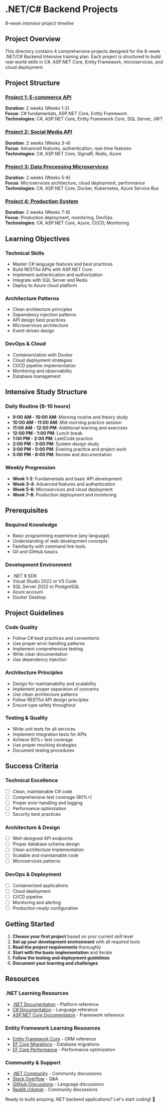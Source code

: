 # .NET/C# Backend Projects
*8-week intensive project timeline*

## Project Overview
This directory contains 4 comprehensive projects designed for the 8-week .NET/C# Backend Intensive training plan. Each project is structured to build real-world skills in C#, ASP.NET Core, Entity Framework, microservices, and cloud deployment.

## Project Structure

### [Project 1: E-commerce API](./Project_1_E_Commerce_API/)
**Duration**: 2 weeks (Weeks 1-2)  
**Focus**: C# fundamentals, ASP.NET Core, Entity Framework  
**Technologies**: C#, ASP.NET Core, Entity Framework Core, SQL Server, JWT

### [Project 2: Social Media API](./Project_2_Social_Media_API/)
**Duration**: 2 weeks (Weeks 3-4)  
**Focus**: Advanced features, authentication, real-time features  
**Technologies**: C#, ASP.NET Core, SignalR, Redis, Azure

### [Project 3: Data Processing Microservices](./Project_3_Data_Processing_Microservices/)
**Duration**: 2 weeks (Weeks 5-6)  
**Focus**: Microservices architecture, cloud deployment, performance  
**Technologies**: C#, ASP.NET Core, Docker, Kubernetes, Azure Service Bus

### [Project 4: Production System](./Project_4_Production_System/)
**Duration**: 2 weeks (Weeks 7-8)  
**Focus**: Production deployment, monitoring, DevOps  
**Technologies**: C#, ASP.NET Core, Azure, CI/CD, Monitoring

## Learning Objectives

### **Technical Skills**
- Master C# language features and best practices
- Build RESTful APIs with ASP.NET Core
- Implement authentication and authorization
- Integrate with SQL Server and Redis
- Deploy to Azure cloud platform

### **Architecture Patterns**
- Clean architecture principles
- Dependency injection patterns
- API design best practices
- Microservices architecture
- Event-driven design

### **DevOps & Cloud**
- Containerization with Docker
- Cloud deployment strategies
- CI/CD pipeline implementation
- Monitoring and observability
- Database management

## Intensive Study Structure

### **Daily Routine (8-10 hours)**
- **9:00 AM - 10:00 AM**: Morning routine and theory study
- **10:00 AM - 11:00 AM**: Mid-morning practice session
- **11:00 AM - 12:00 PM**: Additional learning and exercises
- **12:00 PM - 1:00 PM**: Lunch break
- **1:00 PM - 2:00 PM**: LeetCode practice
- **2:00 PM - 3:00 PM**: System design study
- **3:00 PM - 5:00 PM**: Evening practice and project work
- **5:00 PM - 6:00 PM**: Review and documentation

### **Weekly Progression**
- **Week 1-2**: Fundamentals and basic API development
- **Week 3-4**: Advanced features and authentication
- **Week 5-6**: Microservices and cloud deployment
- **Week 7-8**: Production deployment and monitoring

## Prerequisites

### **Required Knowledge**
- Basic programming experience (any language)
- Understanding of web development concepts
- Familiarity with command line tools
- Git and GitHub basics

### **Development Environment**
- .NET 8 SDK
- Visual Studio 2022 or VS Code
- SQL Server 2022 or PostgreSQL
- Azure account
- Docker Desktop

## Project Guidelines

### **Code Quality**
- Follow C# best practices and conventions
- Use proper error handling patterns
- Implement comprehensive testing
- Write clear documentation
- Use dependency injection

### **Architecture Principles**
- Design for maintainability and scalability
- Implement proper separation of concerns
- Use clean architecture patterns
- Follow RESTful API design principles
- Ensure type safety throughout

### **Testing & Quality**
- Write unit tests for all services
- Implement integration tests for APIs
- Achieve 90%+ test coverage
- Use proper mocking strategies
- Document testing procedures

## Success Criteria

### **Technical Excellence**
- [ ] Clean, maintainable C# code
- [ ] Comprehensive test coverage (90%+)
- [ ] Proper error handling and logging
- [ ] Performance optimization
- [ ] Security best practices

### **Architecture & Design**
- [ ] Well-designed API endpoints
- [ ] Proper database schema design
- [ ] Clean architecture implementation
- [ ] Scalable and maintainable code
- [ ] Microservices patterns

### **DevOps & Deployment**
- [ ] Containerized applications
- [ ] Cloud deployment
- [ ] CI/CD pipeline
- [ ] Monitoring and alerting
- [ ] Production-ready configuration

## Getting Started

1. **Choose your first project** based on your current skill level
2. **Set up your development environment** with all required tools
3. **Read the project requirements** thoroughly
4. **Start with the basic implementation** and iterate
5. **Follow the testing and deployment guidelines**
6. **Document your learning and challenges**

## Resources

### **.NET Learning Resources**
- [.NET Documentation](https://docs.microsoft.com/en-us/dotnet/) - Platform reference
- [C# Documentation](https://docs.microsoft.com/en-us/dotnet/csharp/) - Language reference
- [ASP.NET Core Documentation](https://docs.microsoft.com/en-us/aspnet/core/) - Framework reference

### **Entity Framework Learning Resources**
- [Entity Framework Core](https://docs.microsoft.com/en-us/ef/core/) - ORM reference
- [EF Core Migrations](https://docs.microsoft.com/en-us/ef/core/managing-schemas/migrations/) - Database migrations
- [EF Core Performance](https://docs.microsoft.com/en-us/ef/core/performance/) - Performance optimization

### **Community & Support**
- [.NET Community](https://dotnet.microsoft.com/community) - Community discussions
- [Stack Overflow](https://stackoverflow.com/questions/tagged/c%23) - Q&A
- [GitHub Discussions](https://github.com/dotnet/core/discussions) - Language discussions
- [Reddit r/dotnet](https://www.reddit.com/r/dotnet/) - Community discussions

Ready to build amazing .NET backend applications? Let's start coding! 🚀
